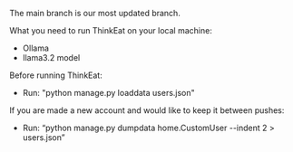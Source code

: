The main branch is our most updated branch.

What you need to run ThinkEat on your local machine:
  - Ollama
  - llama3.2 model

Before running ThinkEat:
  - Run: "python manage.py loaddata users.json"

If you are made a new account and would like to keep it between pushes:
  - Run: “python manage.py dumpdata home.CustomUser --indent 2 > users.json”
